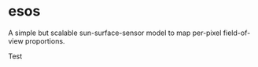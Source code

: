 # esos
A simple but scalable sun-surface-sensor model to map per-pixel field-of-view proportions.

Test

